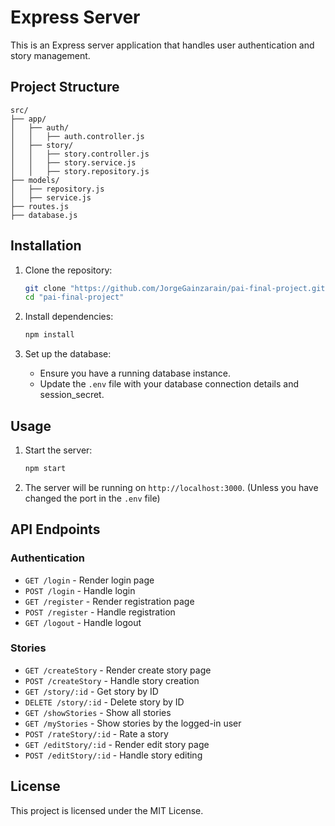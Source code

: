 # Express Server

This is an Express server application that handles user authentication and story management.

## Project Structure

```
src/
├── app/
│   ├── auth/
│   │   ├── auth.controller.js
│   ├── story/
│   │   ├── story.controller.js
│   │   ├── story.service.js
│   │   ├── story.repository.js
├── models/
│   ├── repository.js
│   ├── service.js
├── routes.js
├── database.js
```

## Installation

1. Clone the repository:
    ```sh
    git clone "https://github.com/JorgeGainzarain/pai-final-project.git"
    cd "pai-final-project"
    ```

2. Install dependencies:
    ```sh
    npm install
    ```

3. Set up the database:
    - Ensure you have a running database instance.
    - Update the `.env` file with your database connection details and session_secret.

## Usage

1. Start the server:
    ```sh
    npm start
    ```

2. The server will be running on `http://localhost:3000`. (Unless you have changed the port in the `.env` file)

## API Endpoints

### Authentication

- `GET /login` - Render login page
- `POST /login` - Handle login
- `GET /register` - Render registration page
- `POST /register` - Handle registration
- `GET /logout` - Handle logout

### Stories

- `GET /createStory` - Render create story page
- `POST /createStory` - Handle story creation
- `GET /story/:id` - Get story by ID
- `DELETE /story/:id` - Delete story by ID
- `GET /showStories` - Show all stories
- `GET /myStories` - Show stories by the logged-in user
- `POST /rateStory/:id` - Rate a story
- `GET /editStory/:id` - Render edit story page
- `POST /editStory/:id` - Handle story editing

## License

This project is licensed under the MIT License.